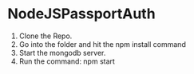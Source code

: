 # NodeJSPassportAuth

1. Clone the Repo.
2. Go into the folder and hit the npm install command
3. Start the mongodb server.
4. Run the command: npm start
